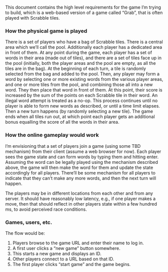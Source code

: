 This document contains the high level requirements for the game I’m trying to build, which is a web-based version of a game called “Grab”, that is often played with Scrabble tiles.

### How the physical game is played

There is a set of players who have a bag of Scrabble tiles.  There is a central area which we’ll call the pool.  Additionally each player has a dedicated area in front of them.  At any point during the game, each player has a set of words in their area (made out of tiles), and there are a set of tiles face up in the pool (initially, both the player areas and the pool are empty, as all the tiles are in the bag).  At the beginning of each turn, a tile is randomly selected from the bag and added to the pool.  Then, any player may form a word by selecting one or more existing words from the various player areas, and one or more tiles from the pool, and combining those all into a new word.  They then place that word in front of them.  At this point, their score is increased by the sum of the points on each Scrabble tile in their word.  An illegal word attempt is treated as a no-op.  This process continues until no player is able to form new words as described, or until a time limit elapses.  Then a new turn happens (by randomly selecting a new tile).  The game ends when all tiles run out, at which point each player gets an additional bonus equalling the score of all the words in their area.

### How the online gameplay would work

I’m envisioning that a set of players join a game (using some TBD mechanism) from their client (assume a web browser for now).  Each player sees the game state and can form words by typing them and hitting enter.  Assuming the word can be legally played using the mechanism described above, the game will then make the word for them and update the state accordingly for all players.  There’ll be some mechanism for all players to indicate that they can’t make any more words, and then the next turn will happen.  

The players may be in different locations from each other and from any server.  It should have reasonably low latency, e.g., if one player makes a move, then that should reflect in other players state within a few hundred ms, to avoid perceived race conditions.

### Games, users, etc.

The flow would be:

1. Players browse to the game URL and enter their name to log in.
2. A first user clicks a “new game” button somewhere.
3. This starts a new game and displays an ID.
4. Other players connect to a URL based on that ID.
5. The first player clicks “start game” and the game begins.

